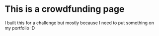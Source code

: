 # This is a crowdfunding page 

I built this for a challenge but mostly because I need to put something on my portfolio :D

